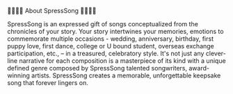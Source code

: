 👩‍👩‍👧‍👦 About SpressSong 👨‍👩‍👧‍👧

SpressSong is an expressed gift of songs conceptualized from the chronicles of your story.  Your story intertwines your memories, emotions to commemorate multiple occasions - wedding, anniversary, birthday, first puppy love, first dance, college or U bound student, overseas exchange participation, etc., – in a treasured, celebratory style. It's not just any clever-line narrative for each composition is a masterpiece of its kind with a unique defined genre composed by SpressSong talented songwriters, award-winning artists.   SpressSong creates a memorable, unforgettable keepsake song that forever lingers on. 
